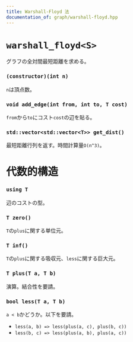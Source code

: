 ```yaml
---
title: Warshall-Floyd 法
documentation_of: graph/warshall-floyd.hpp
---
```


# `warshall_floyd<S>`
グラフの全対間最短距離を求める。

### `(constructor)(int n)`
`n`は頂点数。

### `void add_edge(int from, int to, T cost)`
`from`から`to`にコスト`cost`の辺を貼る。

### `std::vector<std::vector<T>> get_dist()`
最短距離行列を返す。時間計算量`O(n^3)`。

# 代数的構造
### `using T`
辺のコストの型。

### `T zero()`  
`T`の`plus`に関する単位元。

### `T inf()`  
`T`の`plus`に関する吸収元、`less`に関する巨大元。

### `T plus(T a, T b)`  
演算。結合性を要請。

### `bool less(T a, T b)`  
`a < b`かどうか。以下を要請。
- `less(a, b) => less(plus(a, c), plus(b, c))`
- `less(b, c) => less(plus(a, b), plus(a, c))`